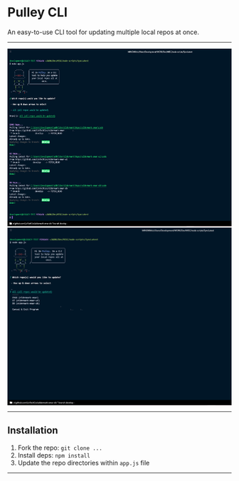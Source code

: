 # Pulley CLI

An easy-to-use CLI tool for updating multiple local repos at once.

---

<img src="./public/Pulley-Success.PNG" width="700" height="400"/>

<img src="./public/Pulley-Prompt.PNG" width="700" height="400" style="display: block; margin: 0 auto"/>

---

## Installation

1. Fork the repo: `git clone ...`
2. Install deps: `npm install`
3. Update the repo directories within `app.js` file

---
